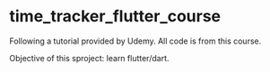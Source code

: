 # time_tracker_flutter_course

Following a tutorial provided by Udemy. All code is from this course.

Objective of this sproject: learn flutter/dart. 
